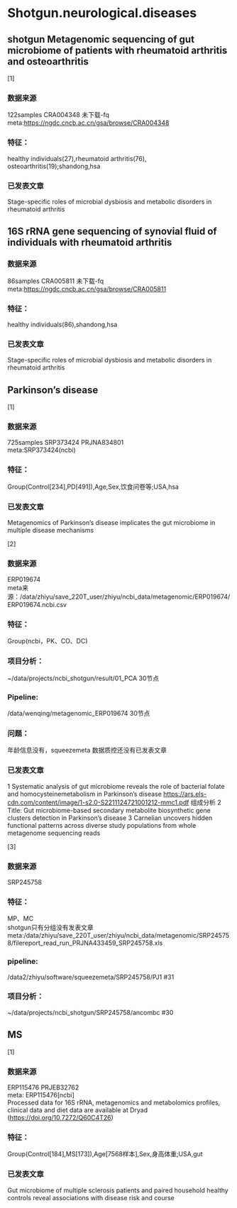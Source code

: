 # Shotgun.neurological.diseases
 

## shotgun Metagenomic sequencing of gut microbiome of patients with rheumatoid arthritis and osteoarthritis
[1]  
### 数据来源  
122samples CRA004348  未下载-fq  
meta:https://ngdc.cncb.ac.cn/gsa/browse/CRA004348  
### 特征：
healthy individuals(27),rheumatoid arthritis(76), osteoarthritis(19);shandong,hsa
### 已发表文章
Stage-specific roles of microbial dysbiosis and metabolic disorders in rheumatoid arthritis   

## 16S rRNA gene sequencing of synovial fluid of individuals with rheumatoid arthritis
### 数据来源  
86samples CRA005811  未下载-fq  
meta:https://ngdc.cncb.ac.cn/gsa/browse/CRA005811  
### 特征：
healthy individuals(86),shandong,hsa
### 已发表文章
Stage-specific roles of microbial dysbiosis and metabolic disorders in rheumatoid arthritis 



## Parkinson’s disease
[1]
### 数据来源  
725samples SRP373424 PRJNA834801  
meta:SRP373424(ncbi)
### 特征：
Group(Control[234],PD[491]),Age,Sex,饮食问卷等;USA,hsa  
### 已发表文章
Metagenomics of Parkinson’s disease implicates the gut microbiome in multiple disease mechanisms  

[2]
### 数据来源
ERP019674  
meta来源：/data/zhiyu/save_220T_user/zhiyu/ncbi_data/metagenomic/ERP019674/ERP019674.ncbi.csv
### 特征：
Group(ncbi，PK、CO、DC)
### 项目分析：
~/data/projects/ncbi_shotgun/result/01_PCA 30节点
### Pipeline:   
/data/wenqing/metagenomic_ERP019674 30节点
### 问题：
年龄信息没有，squeezemeta 数据质控还没有已发表文章  
### 已发表文章
 1 Systematic analysis of gut microbiome reveals the role of bacterial folate and homocysteinemetabolism in Parkinson’s disease    https://ars.els-cdn.com/content/image/1-s2.0-S2211124721001212-mmc1.pdf 组成分析 
2 Title: Gut microbiome-based secondary metabolite biosynthetic gene clusters detection in Parkinson’s disease 
3 Carnelian uncovers hidden functional patterns across diverse study populations from whole metagenome sequencing reads  

[3]
### 数据来源
SRP245758
### 特征：
MP、MC  
shotgun只有分组没有发表文章  
meta:/data/zhiyu/save_220T_user/zhiyu/ncbi_data/metagenomic/SRP245758/filereport_read_run_PRJNA433459_SRP245758.xls
### pipeline:
/data2/zhiyu/software/squeezemeta/SRP245758/PJ1 #31  
### 项目分析：
~/data/projects/ncbi_shotgun/SRP245758/ancombc #30  


## MS
[1]
### 数据来源  
ERP115476  PRJEB32762  
meta: ERP115476[ncbi]  
Processed data for 16S rRNA, metagenomics and metabolomics profiles, clinical data and diet data are available at Dryad (https://doi.org/10.7272/Q60C4T26)
### 特征：
Group(Control[184],MS[173]),Age[7568样本],Sex,身高体重;USA,gut
### 已发表文章
Gut microbiome of multiple sclerosis patients and paired household healthy controls reveal associations with disease risk and course
